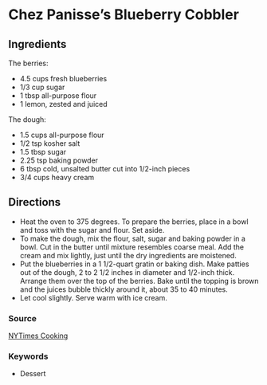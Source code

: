 # Chez Panisse’s Blueberry Cobbler

## Ingredients

The berries:

- 4.5 cups fresh blueberries
- 1/3 cup sugar
- 1 tbsp all-purpose flour
- 1 lemon, zested and juiced

The dough:

- 1.5 cups all-purpose flour
- 1/2 tsp kosher salt
- 1.5 tbsp sugar
- 2.25 tsp baking powder
- 6 tbsp cold, unsalted butter cut into 1/2-inch pieces
- 3/4 cups heavy cream

## Directions

- Heat the oven to 375 degrees. To prepare the berries,
  place in a bowl and toss with the sugar and flour.
  Set aside.
- To make the dough, mix the flour, salt, sugar and
  baking powder in a bowl. Cut in the butter until
  mixture resembles coarse meal. Add the cream and mix
  lightly, just until the dry ingredients are
  moistened.
- Put the blueberries in a 1 1/2-quart gratin or baking
  dish. Make patties out of the dough, 2 to 2 1/2
  inches in diameter and 1/2-inch thick. Arrange them
  over the top of the berries. Bake until the topping
  is brown and the juices bubble thickly around it,
  about 35 to 40 minutes.
- Let cool slightly. Serve warm with ice cream.

### Source

[NYTimes Cooking](https://cooking.nytimes.com/recipes/9291-chez-panisses-blueberry-cobbler)

### Keywords

- Dessert
